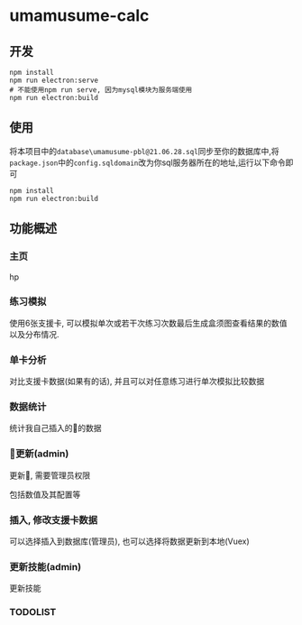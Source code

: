 <!--
 * @Author: your name
 * @Date: 2021-06-15 17:31:46
 * @LastEditTime: 2021-07-26 20:03:49
 * @LastEditors: Please set LastEditors
 * @Description: In User Settings Edit
 * @FilePath: \umamusume-databaseh:\Electron\electron-vue\umamusume-calc\README.md
-->
# umamusume-calc

## 开发
```
npm install
npm run electron:serve 
# 不能使用npm run serve, 因为mysql模块为服务端使用
npm run electron:build
```
## 使用
将本项目中的`database\umamusume-pbl@21.06.28.sql`同步至你的数据库中,将`package.json`中的`config.sqldomain`改为你sql服务器所在的地址,运行以下命令即可
```
npm install
npm run electron:build
```


## 功能概述
### 主页
hp

### 练习模拟
使用6张支援卡, 可以模拟单次或若干次练习次数最后生成盒须图查看结果的数值以及分布情况.

### 单卡分析
对比支援卡数据(如果有的话), 并且可以对任意练习进行单次模拟比较数据

### 数据统计
统计我自己插入的🐎的数据

### 🐎更新(admin)
更新🐎, 需要管理员权限

包括数值及其配置等

### 插入, 修改支援卡数据
可以选择插入到数据库(管理员), 也可以选择将数据更新到本地(Vuex)

### 更新技能(admin)
更新技能

### TODOLIST
<!-- - [ ] 加入用户注册, 登录等功能.
- [ ] 获取🐎头像, 支援卡卡面等.
- [ ] 脱离数据库进行全部操作(新出的卡和🐎还是要手动导) -->
